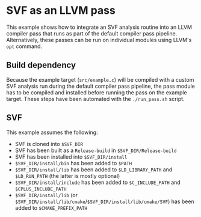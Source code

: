 # SVF as an LLVM pass

This example shows how to integrate an SVF analysis routine into an LLVM compiler pass that runs as
part of the default compiler pass pipeline. Alternatively, these passes can be run on individual
modules using LLVM's `opt` command.

## Build dependency

Because the example target (`src/example.c`) will be compiled with a custom SVF analysis run during
the default compiler pass pipeline, the pass module has to be compiled and installed before running
the pass on the example target. These steps have been automated with the `./run_pass.sh` script.

## SVF

This example assumes the following:
- SVF is cloned into `$SVF_DIR`
- SVF has been built as a `Release-build` in `$SVF_DIR/Release-build`
- SVF has been installed into `$SVF_DIR/install`
- `$SVF_DIR/install/bin` has been added to `$PATH`
- `$SVF_DIR/install/lib` has been added to `$LD_LIBRARY_PATH` and `$LD_RUN_PATH` (the latter is mostly optional)
- `$SVF_DIR/install/include` has been added to `$C_INCLUDE_PATH` and `$CPLUS_INCLUDE_PATH`
- `$SVF_DIR/install/lib` (or `$SVF_DIR/install/lib/cmake`/`$SVF_DIR/install/lib/cmake/SVF`) has been added to `$CMAKE_PREFIX_PATH`
